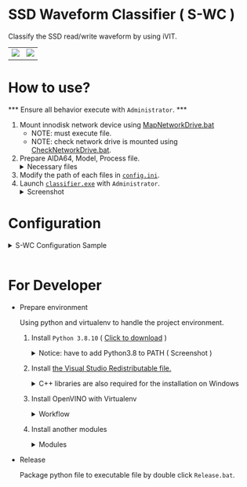 # SSD Waveform Classifier ( S-WC )
Classify the SSD read/write waveform by using iVIT.
<table border="0">
 <tr>
    <td>
        <image src="docs/figures/iVIT-T-Logo.png" width=100%  style="background-color:white">
    </td>
    <td>
        <image src="docs/figures/iVIT-I-Logo-B.png" width=100% style="background-color:white">
    </td>
 </tr>
</table>
 
# How to use?
*** Ensure all behavior execute with `Administrator`. *** 

1. Mount innodisk network device using [MapNetworkDrive.bat](./MapNetworkDrive.bat) 
    * NOTE: must execute file.
    * NOTE: check network drive is mounted using [CheckNetworkDrive.bat](./CheckNetworkDrive.bat).
1. Prepare AIDA64, Model, Process file.
    <details>
        <summary>Necessary files</summary>
        <image src="./docs/figures/swc.jpg">
    </details>
1. Modify the path of each files in [`config.ini`](config.ini).
2. Launch [`classifier.exe`](classifier.exe) with `Administrator`.
    <details>
        <summary>Screenshot</summary>
        <image src="./docs/figures/screenshot.jpg">
    </details>


# Configuration

<details>
<summary>S-WC Configuration Sample</summary>
    
```INI
[aida64]
describe = The program that can generate the ssd waveform screenshot
enable = 0
exec = ..\aida64\autoConnectTool_aida64_v598_USBnonSupport_.exe
args =

[input]
describe = Input data folder
input_dir = C:\Users\DQE\Desktop\aida64
keyword = aida64v598

[output]
describe = The output directory
retrain_dir = R:\Temp\test
history_dir = R:\Temp\test
current_dir = .
logger = dqe-history.txt

[process]
describe = The image process
module_path = process\process_image_with_substract_Panda.py

[model.read]
describe = The read waveform model
model_path = model\read\AIDA64_CV2_BW_R_ALL.xml
label_path = model\read\classes.txt
threshold = 0.1
detect_data_keyword = R

[model.write]
describe = The write waveform model
model_path = model\write\IDA64_CV2_BW_W_ALL.xml
label_path = model\write\classes.txt
threshold = 0.1
detect_data_keyword = W
```

</details> 
<br>

# For Developer
* Prepare environment
    
    Using python and virtualenv to handle the project environment.
    1. Install `Python 3.8.10` ( [Click to download](https://www.python.org/ftp/python/3.8.10/python-3.8.10-amd64.exe) )
        <details>
        <summary>Notice: have to add Python3.8 to PATH ( Screenshot )</summary>
        
        ![py-installer](docs/figures/py-3.8.10-installer.jpg)
        
        </details> 
        
    2. Install [the Visual Studio Redistributable file.](https://pypi.org/project/openvino/)
        <details>
        <summary>C++ libraries are also required for the installation on Windows</summary>
        
        ![vs-redistributable-file](docs/figures/ov-ensure-install-plugin.jpg)
        
        </details> 
        
    3. Install OpenVINO with Virtualenv
        <details>
        <summary>Workflow</summary>
        
        ```bash
        # Create virtual environment
        python -m venv openvino_env
        # Launch environment
        openvino_env\\Scripts\\activate.bat
        # Install OpenVINO
        python -m pip install openvino==2022.3.0 pyinstaller
        # Verify
        python -c "from openvino.runtime import Core; print(Core().available_devices)"
        ```
        </details> 
    4. Install another modules
        <details>
        <summary>Modules</summary>
        
        ```bash
        pip install opencv-python colorlog
        ```
        </details>

* Release

    Package python file to executable file by double click `Release.bat`.

